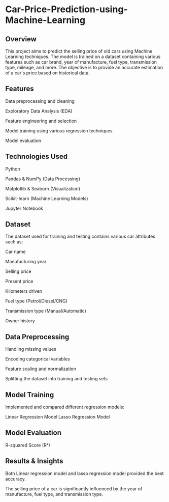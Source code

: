 # Car-Price-Prediction-using-Machine-Learning

##  Overview

This project aims to predict the selling price of old cars using Machine Learning techniques. The model is trained on a dataset containing various features such as car brand, year of manufacture, fuel type, transmission type, mileage, and more. The objective is to provide an accurate estimation of a car's price based on historical data.

##  Features

Data preprocessing and cleaning

Exploratory Data Analysis (EDA)

Feature engineering and selection

Model training using various regression techniques

Model evaluation 


##  Technologies Used

Python

Pandas & NumPy (Data Processing)

Matplotlib & Seaborn (Visualization)

Scikit-learn (Machine Learning Models)

Jupyter Notebook

##  Dataset

The dataset used for training and testing contains various car attributes such as:

Car name

Manufacturing year

Selling price

Present price

Kilometers driven

Fuel type (Petrol/Diesel/CNG)

Transmission type (Manual/Automatic)

Owner history

##  Data Preprocessing

Handling missing values

Encoding categorical variables

Feature scaling and normalization

Splitting the dataset into training and testing sets

##  Model Training

Implemented and compared different regression models:

Linear Regression Model
Lasso Regression Model

##  Model Evaluation

R-squared Score (R²)

## Results & Insights

Both Linear regression model and lasso regression model provided the best accuracy.

The selling price of a car is significantly influenced by the year of manufacture, fuel type, and transmission type.
